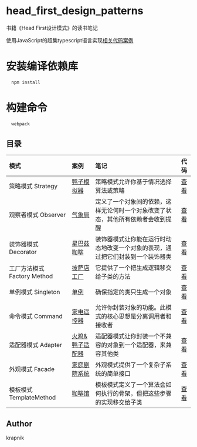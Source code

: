 # head_first_design_patterns

书籍《Head First设计模式》的读书笔记

使用JavaScript的超集typescript语言实现[相关代码案例](https://github.com/bethrobson/Head-First-Design-Patterns)

# 安装编译依赖库
```sh
  npm install
```

# 构建命令
```sh
  webpack
```

## 目录

[placeholder]:p

| 模式 | 案例 | 笔记 | 代码 |
|:-------- |:-------- |:-------- |:--------:|
|策略模式 Strategy| [鸭子模拟器](https://krapnikkk.github.io/head_first_design_patterns_typescript/dist/01_Strategy/index.html) | 策略模式允许你基于情况选择算法或策略 | [查看](./dist/01_Strategy) |
|观察者模式 Observer| [气象局](https://krapnikkk.github.io/head_first_design_patterns_typescript/dist/02_Observer/index.html) | 定义了一个对象间的依赖，这样无论何时一个对象改变了状态，其他所有依赖者会收到提醒 | [查看](./dist/02_Observer) |
|装饰器模式 Decorator| [星巴兹咖啡](https://krapnikkk.github.io/head_first_design_patterns_typescript/dist/03_Decorator/index.html) | 装饰器模式让你能在运行时动态地改变一个对象的表现，通过把它们封装到一个装饰器类 | [查看](./dist/03_Decorator) |
|工厂方法模式 Factory Method| [披萨店工厂](https://krapnikkk.github.io/head_first_design_patterns_typescript/dist/04_FactoryMethod/index.html) | 它提供了一个把生成逻辑移交给子类的方法 | [查看](./dist/04_FactoryMethod) |
|单例模式 Singleton| [单例](https://krapnikkk.github.io/head_first_design_patterns_typescript/dist/05_Singleton/index.html) | 确保指定的类只生成一个对象 | [查看](./dist/05_Singleton) |
|命令模式 Command| [家电遥控器](https://krapnikkk.github.io/head_first_design_patterns_typescript/dist/06_Command/index.html) | 允许你封装对象的功能。此模式的核心思想是分离调用者和接收者 | [查看](./dist/06_Command) |
|适配器模式 Adapter| [火鸡&鸭子适配器](https://krapnikkk.github.io/head_first_design_patterns_typescript/dist/07_Adapter/index.html) | 适配器模式让你封装一个不兼容的对象到一个适配器，来兼容其他类 | [查看](./dist/07_Adapter) |
|外观模式 Facade| [家庭剧院系统](https://krapnikkk.github.io/head_first_design_patterns_typescript/dist/08_Facade/index.html) | 外观模式提供了一个复杂子系统的简单接口 | [查看](./dist/08_Facade) |
|模板模式 TemplateMethod| [咖啡馆](https://krapnikkk.github.io/head_first_design_patterns_typescript/dist/09_TemplateMethod/index.html) | 模板模式定义了一个算法会如何执行的骨架，但把这些步骤的实现移交给子类 | [查看](./dist/09_TemplateMethod) |

[/placeholder]:p

## Author
krapnik

